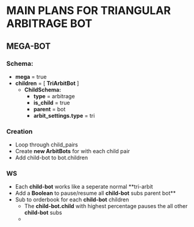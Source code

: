 # MAIN PLANS FOR TRIANGULAR ARBITRAGE BOT


## MEGA-BOT
### Schema:
- **mega** = true
- **children** = [ **TriArbitBot** ]
    - **ChildSchema:**
        - **type** = arbitrage
        - **is_child** = true
        - **parent** = bot
        - **arbit_settings.type** = tri
### Creation
- Loop through child_pairs
- Create **new ArbitBots** for with each child pair
- Add child-bot to bot.children 

### WS

- Each **child-bot** works like a seperate normal **tri-arbit 
- Add a **Boolean** to pause/resume all **child-bot** subs
parent bot**
- Sub to orderbook for each **child-bot** children
    - The **child-bot.child** with highest percentage pauses the all other **child-bot** subs
    - 